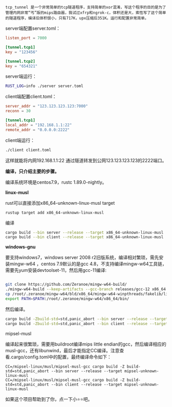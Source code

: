 

    tcp_tunnel 是一个非常简单的tcp隧道程序，支持简单的xor混淆，写这个程序的目的是为了管理内网非常“丐”版的mips路由器，我试过xfrp和ngrok-c，体积还是大，索性写了这个简单的隧道程序，编译后体积很小，只有717K，upx压缩后351K。运行和配置非常简单。

server端配置server.toml：

```toml
listen_port = 7000

[tunnel.tcp1]
key = "123456"

[tunnel.tcp2]
key = "654321"
```

server端运行：

```bash
RUST_LOG=info ./server server.toml
```



client端配置client.toml：

```toml
server_addr = "123.123.123.123:7000"
reconn = 30

[tunnel.tcp1]
local_addr = "192.168.1.1:22"
remote_addr = "0.0.0.0:2222"
```

client端运行：

```bash
./client client.toml
```

这样就能将内网192.168.1.1:22 通过隧道转发到公网123.123.123.123的2222端口。


**编译，只介绍主要的步骤。**

编译系统环境是centos7.9，rustc 1.89.0-nightly。

**linux-musl**

rust可以直接添加x86_64-unknown-linux-musl target

```
rustup target add x86_64-unknown-linux-musl
```

编译

```bash
cargo build --bin server --release --target x86_64-unknown-linux-musl
cargo build --bin client --release --target x86_64-unknown-linux-musl
```

**windows-gnu**

要支持windows7，windows server 2008 r2旧版系统，编译相对繁琐，需先安装mingw-w64 ，centos 7.9默认的是gcc 4.8，不支持编译mingw-w64工具链，需要先yum安装devtoolset-11，然后用gcc-11编译:

```bash

git clone https://github.com/Zeranoe/mingw-w64-build/
./mingw-w64-build --keep-artifacts --gcc-branch releases/gcc-12 x86_64     #中途失败，添加--cached-sources参数重新执行
cp /root/.zeranoe/mingw-w64/bld/x86_64/mingw-w64-winpthreads/fakelib/libgcc_eh.a /root/.zeranoe/mingw-w64/x86_64/lib/
export PATH=$PATH:/root/.zeranoe/mingw-w64/x86_64/bin/
```

然后编译。

```bash
cargo build -Zbuild-std=std,panic_abort --bin server --release --target x86_64-win7-windows-gnu
cargo build -Zbuild-std=std,panic_abort --bin client --release --target x86_64-win7-windows-gnu
```

mipsel-musl

编译起来很繁琐，需要用buildroot编译mips little endian的gcc，然后编译相应的musl-gcc，还有libunwind，最后才能指定CC编译。注意查看.cargo/config.toml中的配置，最终编译命令如下：

```
CC=/mipsel-linux/musl/mipsel-musl-gcc cargo build -Z build-std=std,panic_abort --bin server --release --target mipsel-unknown-linux-musl
CC=/mipsel-linux/musl/mipsel-musl-gcc cargo build -Z build-std=std,panic_abort --bin client --release --target mipsel-unknown-linux-musl
```

如果这个项目帮助到了你，点一下小⭐⭐吧。

